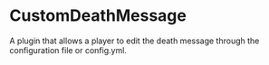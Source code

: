 # CustomDeathMessage
A plugin that allows a player to edit the death message through the configuration file or config.yml.
